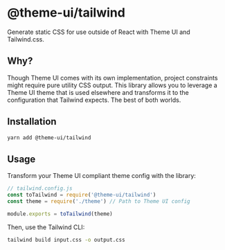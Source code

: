 # @theme-ui/tailwind

Generate static CSS for use outside of React with Theme UI and Tailwind.css.

## Why?

Though Theme UI comes with its own implementation, project constraints might require
pure utility CSS output. This library allows you to leverage a Theme UI theme that
is used elsewhere and transforms it to the configuration that Tailwind expects. The
best of both worlds.

## Installation

```sh
yarn add @theme-ui/tailwind
```

## Usage

Transform your Theme UI compliant theme config with the library:

```js
// tailwind.config.js
const toTailwind = require('@theme-ui/tailwind')
const theme = require('./theme') // Path to Theme UI config

module.exports = toTailwind(theme)
```

Then, use the Tailwind CLI:

```sh
tailwind build input.css -o output.css
```
